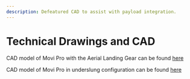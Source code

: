 ```yaml
---
description: Defeatured CAD to assist with payload integration.
---
```


# Technical Drawings and CAD

CAD model of Movi Pro with the Aerial Landing Gear can be found [here](https://www.dropbox.com/s/b5sesy6qc473y1x/Movi%20Pro%20with%20Landing%20Gear%20Shrinkwrap.stp?dl=0)

CAD model of Movi Pro in underslung configuration can be found [here](https://www.dropbox.com/s/0vei1ainbfclb2u/Movi%20Pro%20Shrinkwrap.stp?dl=0)


